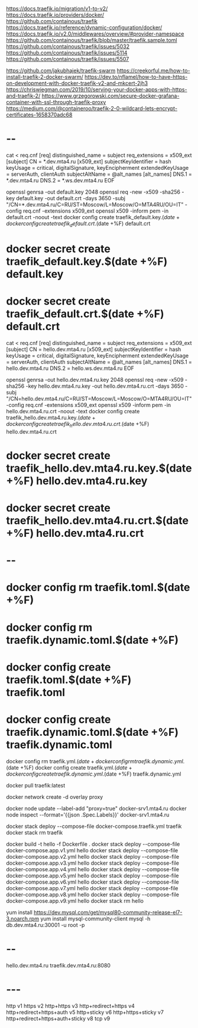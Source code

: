 https://docs.traefik.io/migration/v1-to-v2/
https://docs.traefik.io/providers/docker/
https://github.com/containous/traefik
https://docs.traefik.io/reference/dynamic-configuration/docker/
https://docs.traefik.io/v2.0/middlewares/overview/#provider-namespace
https://github.com/containous/traefik/blob/master/traefik.sample.toml
https://github.com/containous/traefik/issues/5032
https://github.com/containous/traefik/issues/5114
https://github.com/containous/traefik/issues/5507

https://github.com/jakubhajek/traefik-swarm
https://creekorful.me/how-to-install-traefik-2-docker-swarm/
https://dev.to/nflamel/how-to-have-https-on-development-with-docker-traefik-v2-and-mkcert-2jh3
https://chriswiegman.com/2019/10/serving-your-docker-apps-with-https-and-traefik-2/
https://www.grzegorowski.com/secure-docker-grafana-container-with-ssl-through-traefik-proxy
https://medium.com/@containeroo/traefik-2-0-wildcard-lets-encrypt-certificates-1658370adc68

# --

cat <<EOF > req.cnf
[req]
distinguished_name = subject
req_extensions = x509_ext
[subject]
CN = *.dev.mta4.ru
[x509_ext]
subjectKeyIdentifier = hash
keyUsage = critical, digitalSignature, keyEncipherment
extendedKeyUsage = serverAuth, clientAuth
subjectAltName = @alt_names
[alt_names]
DNS.1 = *.dev.mta4.ru
DNS.2 = *.ws.dev.mta4.ru
EOF

openssl genrsa -out default.key 2048
openssl req -new -x509 -sha256 -key default.key -out default.crt -days 3650 -subj "/CN=*.dev.mta4.ru/C=RU/ST=Moscow/L=Moscow/O=MTA4RU/OU=IT" -config req.cnf -extensions x509_ext
openssl x509 -inform pem -in default.crt -noout -text
docker config create traefik_default.key.$(date +%F) default.key
docker config create traefik_default.crt.$(date +%F) default.crt
# docker secret create traefik_default.key.$(date +%F) default.key
# docker secret create traefik_default.crt.$(date +%F) default.crt

cat <<EOF > req.cnf
[req]
distinguished_name = subject
req_extensions = x509_ext
[subject]
CN = hello.dev.mta4.ru
[x509_ext]
subjectKeyIdentifier = hash
keyUsage = critical, digitalSignature, keyEncipherment
extendedKeyUsage = serverAuth, clientAuth
subjectAltName = @alt_names
[alt_names]
DNS.1 = hello.dev.mta4.ru
DNS.2 = hello.ws.dev.mta4.ru
EOF

openssl genrsa -out hello.dev.mta4.ru.key 2048
openssl req -new -x509 -sha256 -key hello.dev.mta4.ru.key -out hello.dev.mta4.ru.crt -days 3650 -subj "/CN=hello.dev.mta4.ru/C=RU/ST=Moscow/L=Moscow/O=MTA4RU/OU=IT" -config req.cnf -extensions x509_ext
openssl x509 -inform pem -in hello.dev.mta4.ru.crt -noout -text
docker config create traefik_hello.dev.mta4.ru.key.$(date +%F) hello.dev.mta4.ru.key
docker config create traefik_hello.dev.mta4.ru.crt.$(date +%F) hello.dev.mta4.ru.crt
# docker secret create traefik_hello.dev.mta4.ru.key.$(date +%F) hello.dev.mta4.ru.key
# docker secret create traefik_hello.dev.mta4.ru.crt.$(date +%F) hello.dev.mta4.ru.crt

# --

# docker config rm traefik.toml.$(date +%F)
# docker config rm traefik.dynamic.toml.$(date +%F)
# docker config create traefik.toml.$(date +%F) traefik.toml
# docker config create traefik.dynamic.toml.$(date +%F) traefik.dynamic.toml

docker config rm traefik.yml.$(date +%F)
docker config rm traefik.dynamic.yml.$(date +%F)
docker config create traefik.yml.$(date +%F) traefik.yml
docker config create traefik.dynamic.yml.$(date +%F) traefik.dynamic.yml

docker pull traefik:latest

docker network create -d overlay proxy

docker node update --label-add "proxy=true" docker-srv1.mta4.ru
docker node inspect --format='{{json .Spec.Labels}}' docker-srv1.mta4.ru

docker stack deploy --compose-file docker-compose.traefik.yml traefik
docker stack rm traefik

docker build -t hello -f Dockerfile .
docker stack deploy --compose-file docker-compose.app.v1.yml hello
docker stack deploy --compose-file docker-compose.app.v2.yml hello
docker stack deploy --compose-file docker-compose.app.v3.yml hello
docker stack deploy --compose-file docker-compose.app.v4.yml hello
docker stack deploy --compose-file docker-compose.app.v5.yml hello
docker stack deploy --compose-file docker-compose.app.v6.yml hello
docker stack deploy --compose-file docker-compose.app.v7.yml hello
docker stack deploy --compose-file docker-compose.app.v8.yml hello
docker stack deploy --compose-file docker-compose.app.v9.yml hello
docker stack rm hello

yum install https://dev.mysql.com/get/mysql80-community-release-el7-3.noarch.rpm
yum install mysql-community-client
mysql -h db.dev.mta4.ru:30001 -u root -p

# --

hello.dev.mta4.ru
traefik.dev.mta4.ru:8080

# ---

http v1
https v2
http+https v3
http+redirect+https v4
http+redirect+https+auth v5
http+sticky v6
http+https+sticky v7
http+redirect+https+auth+sticky v8
tcp v9
